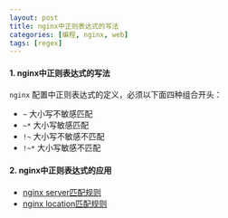 ```yaml
---
layout: post
title: nginx中正则表达式的写法
categories: [编程, nginx, web]
tags: [regex]
---
```


#### 1. nginx中正则表达式的写法

`nginx` 配置中正则表达式的定义，必须以下面四种组合开头：

* `~` 大小写不敏感匹配
* `~*` 大小写敏感匹配
* `!~` 大小写不敏感不匹配
* `!~*` 大小写敏感不匹配

#### 2. nginx中正则表达式的应用

* [nginx server匹配规则]({{site.url}}/2015/11/13/nginx-server/)
* [nginx location匹配规则]({{site.url}}/2015/11/14/nginx-location/)